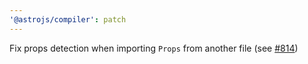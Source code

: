```yaml
---
'@astrojs/compiler': patch
---
```


Fix props detection when importing `Props` from another file (see [#814](https://github.com/withastro/compiler/issues/814))
